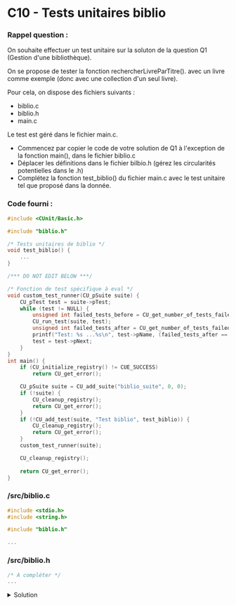 # C10 - Tests unitaires biblio

### Rappel question :

On souhaite effectuer un test unitaire sur la soluton de la question Q1 (Gestion d'une bibliothèque).

On se propose de tester la fonction rechercherLivreParTitre(). avec un livre comme exemple (donc avec une collection d'un seul livre).

Pour cela, on dispose des fichiers suivants :

- biblio.c
- biblio.h
- main.c

Le test est géré dans le fichier main.c.

- Commencez par copier le code de votre solution de Q1 à l'exception de la fonction main(), dans le fichier biblio.c
- Déplacer les définitions dans le fichier bilbio.h (gérez les circularités potentielles dans le .h)
- Complétez la fonction test_biblio() du fichier main.c avec le test unitaire tel que proposé dans la donnée.

### Code fourni :
~~~c
#include <CUnit/Basic.h>

#include "biblio.h"

/* Tests unitaires de biblio */
void test_biblio() {
    ...
}

/*** DO NOT EDIT BELOW ***/

/* Fonction de test spécifique à eval */
void custom_test_runner(CU_pSuite suite) {
    CU_pTest test = suite->pTest;
    while (test != NULL) {
        unsigned int failed_tests_before = CU_get_number_of_tests_failed();
        CU_run_test(suite, test);
        unsigned int failed_tests_after = CU_get_number_of_tests_failed();
        printf("Test: %s ...%s\n", test->pName, (failed_tests_after == failed_tests_before) ? "passed" : "failed");
        test = test->pNext;
    }
}
int main() {
    if (CU_initialize_registry() != CUE_SUCCESS)
        return CU_get_error();

    CU_pSuite suite = CU_add_suite("biblio_suite", 0, 0);
    if (!suite) {
        CU_cleanup_registry();
        return CU_get_error();
    }
    if (!CU_add_test(suite, "Test biblio", test_biblio)) {
        CU_cleanup_registry();
        return CU_get_error();
    }
    custom_test_runner(suite);

    CU_cleanup_registry();
    
    return CU_get_error();
}
~~~

### /src/biblio.c

~~~c
#include <stdio.h>
#include <string.h>

#include "biblio.h"

...
~~~

### /src/biblio.h

~~~c
/* A compléter */
...
~~~

<details>
<summary>Solution</summary>

~~~c
#include <CUnit/Basic.h>

#include "biblio.h"

/* Tests unitaires de biblio */
void test_biblio() {
    livre_t collection[10];
    int nbLivres;
    livre_t livre = {"Test", "CestPolo", 2024, BIOGRAPHY};
    ajouterLivre(collection, &nbLivres, livre);
    CU_ASSERT_EQUAL(rechercherLivreParTitre(collection, nbLivres, "Test"), &collection[0]);
}

/*** DO NOT EDIT BELOW ***/

/* Fonction de test spécifique à eval */
void custom_test_runner(CU_pSuite suite) {
    CU_pTest test = suite->pTest;
    while (test != NULL) {
        unsigned int failed_tests_before = CU_get_number_of_tests_failed();
        CU_run_test(suite, test);
        unsigned int failed_tests_after = CU_get_number_of_tests_failed();
        printf("Test: %s ...%s\n", test->pName, (failed_tests_after == failed_tests_before) ? "passed" : "failed");
        test = test->pNext;
    }
}
int main() {
    if (CU_initialize_registry() != CUE_SUCCESS)
        return CU_get_error();

    CU_pSuite suite = CU_add_suite("biblio_suite", 0, 0);
    if (!suite) {
        CU_cleanup_registry();
        return CU_get_error();
    }
    if (!CU_add_test(suite, "Test biblio", test_biblio)) {
        CU_cleanup_registry();
        return CU_get_error();
    }
    custom_test_runner(suite);

    CU_cleanup_registry();
    
    return CU_get_error();
}
~~~

### /src/biblio.c

~~~c
#include <stdio.h>
#include <string.h>

#include "biblio.h"

void ajouterLivre(livre_t collection[], int *nbLivres, livre_t nouveauLivre) {
    if(*nbLivres >= 100) {
        printf("Erreur, la collection est pleine");
        return;
    }
    collection[*nbLivres] = nouveauLivre;
    nbLivres++;
}

void afficherLivres(const livre_t collection[], int nbLivres) {
    for(int i = 0; i <= nbLivres; i++) {
        printf("Titre: %s, Auteur: %s, Année: %d, Genre: %d\n", collection[i].titre, collection[i].auteur, collection[i].annee, collection[i].genre);
    }
}

livre_t *rechercherLivreParTitre(const livre_t collection[], int nbLivres, const char *titre) {
    for(int i = 0; i <= nbLivres; i++) {
        if(strcmp(collection[i].titre, titre) == 0) {
            return &collection[i];
        }
    }
    return NULL;
}
~~~

### /src/biblio.h

~~~c
typedef enum Genre {
    FICTION = 0,
    NON_FICTION,
    SCIENCE,
    BIOGRAPHY,
    HISTORY
} Genre;

typedef struct livre_t {
    char titre[100];
    char auteur[100];
    int annee;
    Genre genre;
} livre_t;

void ajouterLivre(livre_t collection[], int *nbLivres, livre_t nouveauLivre);
void afficherLivres(const livre_t collection[], int nbLivres);
livre_t *rechercherLivreParTitre(const livre_t collection[], int nbLivres, const char *titre);
~~~

</details>

